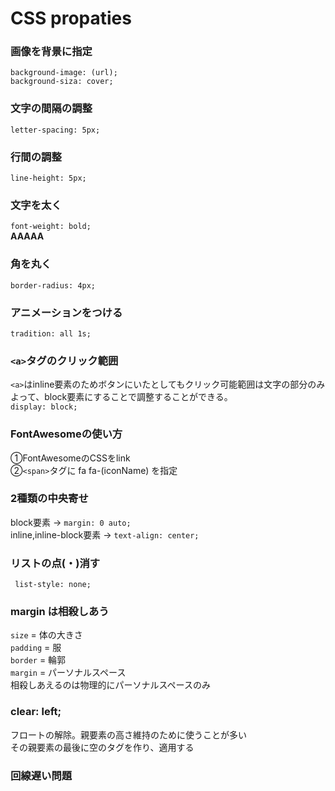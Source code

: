 # CSS propaties
### 画像を背景に指定
```background-image: (url);```  
```background-siza: cover;```  

### 文字の間隔の調整
```letter-spacing: 5px;```  

### 行間の調整
```line-height: 5px;```  

### 文字を太く
```font-weight: bold;```  
**AAAAA**  


### 角を丸く
```border-radius: 4px;```  


### アニメーションをつける
```tradition: all 1s;```  


### `<a>`タグのクリック範囲
`<a>`はinline要素のためボタンにいたとしてもクリック可能範囲は文字の部分のみ  
よって、block要素にすることで調整することができる。  
```display: block;```  

### FontAwesomeの使い方
①FontAwesomeのCSSをlink  
②`<span>`タグに fa fa-(iconName) を指定  

### 2種類の中央寄せ
block要素 -> `margin: 0 auto;`  
inline,inline-block要素 -> `text-align: center;`

### リストの点(・)消す
``` list-style: none;```

### margin は相殺しあう
`size` = 体の大きさ  
`padding` = 服  
`border` = 輪郭  
`margin` = パーソナルスペース  
相殺しあえるのは物理的にパーソナルスペースのみ  



### clear: left; 
フロートの解除。親要素の高さ維持のために使うことが多い  
その親要素の最後に空のタグを作り、適用する  


### 回線遅い問題
